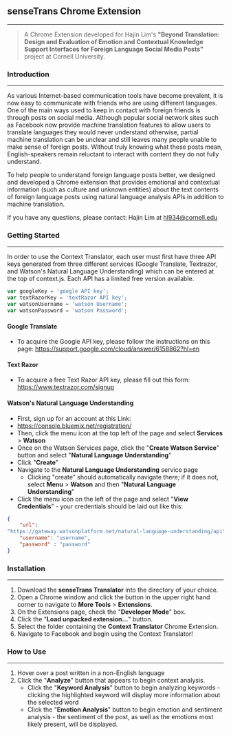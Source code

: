 
**senseTrans Chrome Extension**
-
___
>A Chrome Extension developed for Hajin Lim's **"Beyond Translation: Design and Evaluation of Emotion and Contextual Knowledge Support Interfaces for Foreign Language Social Media Posts"** project at Cornell University.

### **Introduction**
___
As various Internet-based communication tools have become prevalent, it is now easy to communicate with friends who are using different languages. One of the main ways used to keep in contact with foreign friends is through posts on social media. Although popular social network sites such as Facebook now provide machine translation features to allow users to translate languages they would never understand otherwise, partial machine translation can be unclear and still leaves many people unable to make sense of foreign posts. Without truly knowing what these posts mean, English-speakers remain reluctant to interact with content they do not fully understand.

To help people to understand foreign language posts better, we designed and developed a Chrome extension that provides emotional and contextual information (such as culture and unknown entities) about the text contents of foreign language posts using natural language analysis APIs in addition to machine translation.

If you have any questions, please contact:
Hajin Lim at hl934@cornell.edu

### **Getting Started**
___
In order to use the Context Translator, each user must first have three API keys generated from three different services (Google Translate, Textrazor, and Watson's Natural Language Understanding) which can be entered at the top of context.js. Each API has a limited free version available. 
```javascript
var googleKey = 'google API key';
var textRazorKey = 'textRazor API key';
var watsonUsername = 'watson Username';
var watsonPassword = 'watson Password';
```
#### **Google Translate**
- To acquire the Google API key, please follow the instructions on this page: 
https://support.google.com/cloud/answer/6158862?hl=en	

#### **Text Razor**
- To acquire a free Text Razor API key, please fill out this form:
https://www.textrazor.com/signup

#### **Watson's Natural Language Understanding**
- First, sign up for an account at this Link:  
- https://console.bluemix.net/registration/ 
- Then, click the menu icon at the top left of the page and select **Services** > **Watson** 
- Once on the Watson Services page, click the "**Create Watson Service**" button and select "**Natural Language Understanding**"
- Click "**Create**"
- Navigate to the **Natural Language Understanding** service page 
	- Clicking "create" should automatically navigate there; if it does not, select
	**Menu** > **Watson** and then "**Natural Language Understanding**" 
- Click the menu icon on the left of the page and select "**View Credentials**" -
 your credentials should be laid out like this:
```json
{
	"url":
"https://gateway.watsonplatform.net/natural-language-understanding/api",
	"username": "username",
	"password" : "password"
}
```


### **Installation**
___
1. Download the **senseTrans Translator** into the directory of your choice.
2. Open a Chrome window and click the button in the upper right hand corner to navigate to **More Tools** > **Extensions**.
3. On the Extensions page, check the "**Developer Mode**" box.
4. Click the "**Load unpacked extension...**" button.
5. Select the folder containing the **Context Translator** Chrome Extension.
6. Navigate to Facebook and begin using the Context Translator!

### **How to Use**
___
1. Hover over a post written in a non-English language
2. Click the "**Analyze**" button that appears to begin context analysis.
	- Click the "**Keyword Analysis**" button to begin analyzing keywords - clicking the highlighted keyword will display more information about the selected word
	- Click the "**Emotion Analysis**" button to begin emotion and sentiment analysis - the sentiment of the post, as well as the emotions most likely present, will be displayed.

